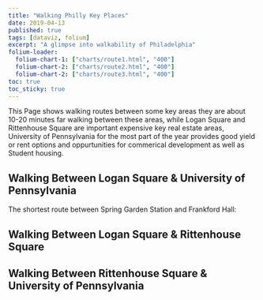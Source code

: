 ```yaml
---
title: "Walking Philly Key Places"
date: 2019-04-13
published: true
tags: [dataviz, folium]
excerpt: "A glimpse into walkability of Philadelphia"
folium-loader:
  folium-chart-1: ["charts/route1.html", "400"]
  folium-chart-2: ["charts/route2.html", "400"]
  folium-chart-2: ["charts/route3.html", "400"]
toc: true
toc_sticky: true
---
```


This Page shows walking routes between some key areas they are about 10-20 minutes far walking between these areas, while Logan Square and Rittenhouse Square are important expensive key real estate areas, University of Pennsylvania for the most part of the year provides good yield or rent options and oppurtunities for commerical development as well as Student housing.

## Walking Between Logan Square & University of Pennsylvania

The shortest route between Spring Garden Station and Frankford Hall:

<div id="folium-chart-1"></div>

## Walking Between Logan Square & Rittenhouse Square

<div id="folium-chart-2"></div>

## Walking Between Rittenhouse Square & University of Pennsylvania

<div id="folium-chart-3"></div>


